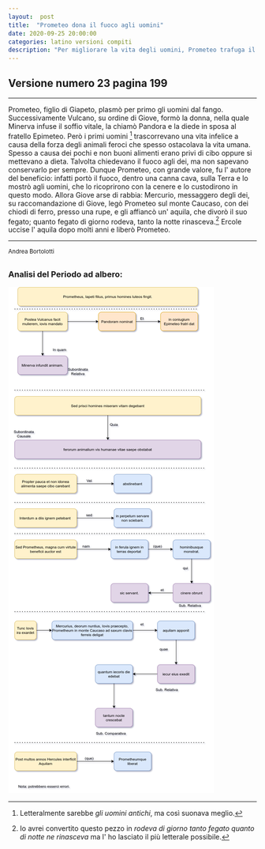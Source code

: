 ```yaml
---
layout:  post
title:  "Prometeo dona il fuoco agli uomini"
date: 2020-09-25 20:00:00
categories: latino versioni compiti
description: "Per migliorare la vita degli uomini, Prometeo trafuga il fuoco agli dei e lo porta sulla terra. Giove per punizione lo fa incatenare a una rupe del Caucaso, dove ogni notte un' aquila gli divora il fegato."
---
```



## Versione numero 23 pagina 199

---

Prometeo, figlio di Giapeto, plasmò per primo gli uomini dal fango. Successivamente Vulcano, su ordine di Giove, formò la donna, nella quale Minerva infuse il soffio vitale, la chiamò Pandora e la diede in sposa al fratello Epimeteo. Però i primi uomini [^1] trascorrevano una vita infelice a causa della forza degli animali feroci che spesso ostacolava la vita umana. Spesso a causa dei pochi e non buoni alimenti erano privi di cibo oppure si mettevano a dieta. Talvolta chiedevano il fuoco agli dei, ma non sapevano conservarlo per sempre. Dunque Prometeo, con grande valore, fu l' autore del beneficio: infatti portò il fuoco, dentro una canna cava,  sulla Terra e lo mostrò agli uomini, che lo ricoprirono con la cenere e lo custodirono in questo modo. Allora Giove arse di rabbia: Mercurio, messaggero degli dei, su raccomandazione di Giove, legò Prometeo sul monte Caucaso, con dei chiodi di ferro, presso una rupe, e gli affiancò un' aquila, che divorò il suo fegato; quanto fegato di giorno rodeva, tanto la notte rinasceva.[^2]
Ercole uccise l' aquila dopo molti anni e liberò Prometeo.

---

<sup>Andrea Bortolotti </sup>


[^1]: Letteralmente sarebbe _gli uomini antichi_, ma così suonava meglio.
[^2]: Io avrei convertito questo pezzo in _rodeva di giorno tanto fegato quanto di notte ne rinasceva_ ma  l' ho lasciato il più letterale possibile.


### Analisi del Periodo ad albero:

![Schema visuale analisi del periodo non trovato](../img/PrometheusIapetiFilius.png)
